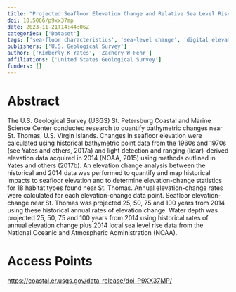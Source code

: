 ```yaml
---
title: "Projected Seafloor Elevation Change and Relative Sea Level Rise Near St. Thomas, U.S. Virgin Islands 25, 50, 75, and 100 Years from 2014"
doi: 10.5066/p9xx37mp
date: 2023-11-21T14:44:06Z
categories: ['Dataset']
tags: ['sea-floor characteristics', 'sea-level change', 'digital elevation models']
publishers: ['U.S. Geological Survey']
author: ['Kimberly K Yates', 'Zachery W Fehr']
affiliations: ['United States Geological Survey']
funders: []
---
```


# Abstract
The U.S. Geological Survey (USGS) St. Petersburg Coastal and Marine Science Center conducted research to quantify bathymetric changes near St. Thomas, U.S. Virgin Islands. Changes in seafloor elevation were calculated using historical bathymetric point data from the 1960s and 1970s (see Yates and others, 2017a) and light detection and ranging (lidar)-derived elevation data acquired in 2014 (NOAA, 2015) using methods outlined in Yates and others (2017b). An elevation change analysis between the historical and 2014 data was performed to quantify and map historical impacts to seafloor elevation and to determine elevation-change statistics for 18 habitat types found near St. Thomas. Annual elevation-change rates were calculated for each elevation-change data point. Seafloor elevation-change near St. Thomas was projected 25, 50, 75 and 100 years from 2014 using these historical annual rates of elevation change. Water depth was projected 25, 50, 75 and 100 years from 2014 using historical rates of annual elevation change plus 2014 local sea level rise data from the National Oceanic and Atmospheric Administration (NOAA).

# Access Points
https://coastal.er.usgs.gov/data-release/doi-P9XX37MP/